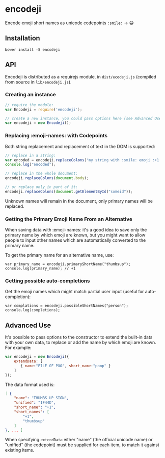 # encodeji
Encode emoji short names as unicode codepoints `:smile:` -> 😀

## Installation

`bower install -S encodeji`

## API

Encodeji is distributed as a requirejs module, in `dist/ecodeji.js` (compiled
from source in `lib/encodeji.js`).


### Creating an instance
```js
// require the module:
var Encodeji = require('encodeji');

// create a new instance, you could pass options here (see Advanced Use below)
var encodeji = new Encodeji();
```

### Replacing :emoji-names: with Codepoints

Both string replacement and replacement of text in the DOM is supported:
```js
// replace in a string:
var encoded = encodeji.replaceColons("my string with :smile: emoji :+1::skin-tone-3:");
console.log("encoded");

// replace in the whole document:
encodeji.replaceColons(document.body);

// or replace only in part of it:
encodeji.replaceColons(document.getElementById("someid"));
```

Unknown names will remain in the document, only primary names will be replaced.


### Getting the Primary Emoji Name From an Alternative
When saving data with :emoji-names: it's a good idea to save only the primary
name by which emoji are known, but you might want to allow people to input
other names which are automatically converted to the primary name.

To get the primary name for an alternative name, use:
```
var primary_name = encodeji.primaryShortName("thumbsup");
console.log(primary_name); // +1
```

### Getting possible auto-completions
Get the emoji names which might match partial user input (useful for
auto-completion):

```
var complations = encodeji.possibleShortNames("person");
console.log(completions);
```


## Advanced Use
It's possible to pass options to the constructor to extend the built-in data
with your own data, to replace or add the name by which emoji are known. For
example:

```js
var encodeji = new Encodeji({
    extendData: [
       { name:"PILE OF POO", short_name:"poop" }
    ]
});
```

The data format used is:
```json
[ {
    "name": "THUMBS UP SIGN",
    "unified": "1F44D",
    "short_name": "+1",
    "short_names": [
        "+1",
        "thumbsup"
    ]
}, ... ]
```

When specifying `extendData` either "name" (the official unicode name) or
"unified" (the codepoint) must be supplied for each item, to match it against
existing items.

